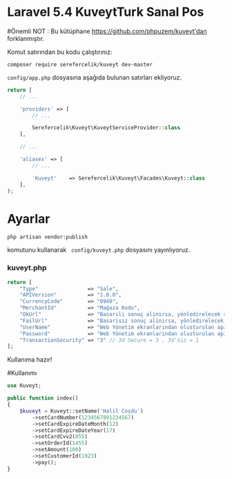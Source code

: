 # Laravel 5.4 KuveytTurk Sanal Pos

#Önemli NOT : Bu kütüphane https://github.com/phpuzem/kuveyt'dan forklanmıştır.

Komut satırından bu kodu çalıştırınız:
```
composer require serefercelik/kuveyt dev-master
```

```config/app.php``` dosyasına aşağıda bulunan satırları ekliyoruz.
```php
return [
    // ...

    'providers' => [
        // ...

        Serefercelik\Kuveyt\KuveytServiceProvider::class
    ],

    // ...

    'aliases' => [
        // ...

        'Kuveyt'    => Serefercelik\Kuveyt\Facades\Kuveyt::class
    ],
);
```
# Ayarlar

```code
php artisan vendor:publish
```
komutunu kullanarak ``` config/kuveyt.php``` dosyasını yayınlıyoruz.

### kuveyt.php

```php
return [
    "Type"                => "Sale",
    "APIVersion"          => "1.0.0",
    "CurrencyCode"        => "0949",
    "MerchantId"          => "Mağaza Kodu",
    "OkUrl"               => "Basarili sonuç alinirsa, yönledirelecek sayfa",
    "FailUrl"             => "Basarisiz sonuç alinirsa, yönledirelecek sayfa",
    "UserName"            => "Web Yönetim ekranlarindan olusturulan api rollü kullanici",
    "Password"            => "Web Yönetim ekranlarindan olusturulan api rollü kullanici sifresi",
    "TransactionSecurity" => "3" // 3d Secure = 3 , 3d'siz = 1
];

```

Kullanıma hazır!

#Kullanımı
```php
use Kuveyt;

public function index()
{
    $kuveyt = Kuveyt::setName('Halil Coşdu')
        ->setCardNumber(1234567891234567)
        ->setCardExpireDateMonth(12)
        ->setCardExpireDateYear(17)
        ->setCardCvv2(855)
        ->setOrderId(1455)
        ->setAmount(100)
        ->setCustomerId(1923)
        ->pay();
}
```
